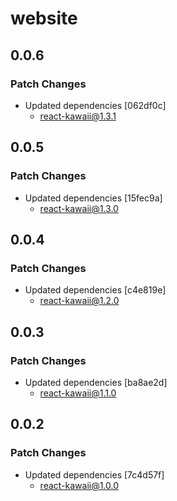 # website

## 0.0.6

### Patch Changes

- Updated dependencies [062df0c]
  - react-kawaii@1.3.1

## 0.0.5

### Patch Changes

- Updated dependencies [15fec9a]
  - react-kawaii@1.3.0

## 0.0.4

### Patch Changes

- Updated dependencies [c4e819e]
  - react-kawaii@1.2.0

## 0.0.3

### Patch Changes

- Updated dependencies [ba8ae2d]
  - react-kawaii@1.1.0

## 0.0.2

### Patch Changes

- Updated dependencies [7c4d57f]
  - react-kawaii@1.0.0
